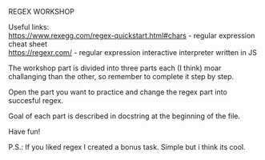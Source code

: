 REGEX WORKSHOP

Useful links: <br />
https://www.rexegg.com/regex-quickstart.html#chars - regular expression cheat sheet <br />
https://regexr.com/ - regular expression interactive interpreter written in JS


The workshop part is divided into three parts each (I think) moar challanging than the other, so remember
to complete it step by step.

Open the part you want to practice and change the regex part into succesful regex.

Goal of each part is described in docstring at the beginning of the file.

Have fun!

P.S.: If you liked regex I created a bonus task. Simple but i think its cool.
